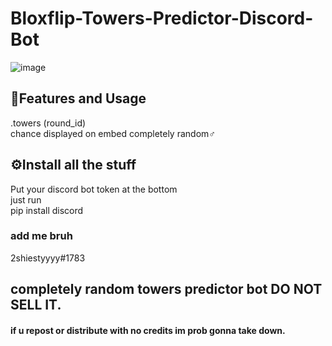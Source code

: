 # Bloxflip-Towers-Predictor-Discord-Bot

![image](https://user-images.githubusercontent.com/98252854/205468267-80fa22bb-674f-4b6e-a5e9-52683b360631.png)

## 📝Features and Usage
.towers (round_id)\
chance displayed on embed completely random♂️

## ⚙️Install all the stuff
Put your discord bot token at the bottom\
just run\
pip install discord

### add me bruh
2shiestyyyy#1783
## completely random towers predictor bot DO NOT SELL IT.
#### if u repost or distribute with no credits im prob gonna take down.

